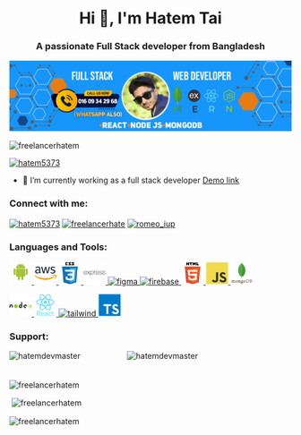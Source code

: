 <h1 align="center">Hi 👋, I'm Hatem Tai</h1>
<h3 align="center">A passionate Full Stack developer from Bangladesh</h3>
<div align="center"> <img src="https://raw.githubusercontent.com/Freelancerhatem/freelancerhatem/main/cover.jpg"> </div>
<p align="left"> <img src="https://komarev.com/ghpvc/?username=freelancerhatem&label=Profile%20views&color=0e75b6&style=flat" alt="freelancerhatem" /> </p>



<p align="left"> <a href="https://twitter.com/hatem5373" target="blank"><img src="https://img.shields.io/twitter/follow/hatem5373?logo=twitter&style=for-the-badge" alt="hatem5373" /></a> </p>

- 🔭 I’m currently working as a full stack developer [Demo link](https://chauni-cafe-and-resturant.web.app/)

<h3 align="left">Connect with me:</h3>
<p align="left">
<a href="https://twitter.com/hatem5373" target="blank"><img align="center" src="https://raw.githubusercontent.com/rahuldkjain/github-profile-readme-generator/master/src/images/icons/Social/twitter.svg" alt="hatem5373" height="30" width="40" /></a>
<a href="https://linkedin.com/in/freelancerhatem" target="blank"><img align="center" src="https://raw.githubusercontent.com/rahuldkjain/github-profile-readme-generator/master/src/images/icons/Social/linked-in-alt.svg" alt="freelancerhate" height="30" width="40" /></a>
<a href="https://instagram.com/delta_grapix" target="blank"><img align="center" src="https://raw.githubusercontent.com/rahuldkjain/github-profile-readme-generator/master/src/images/icons/Social/instagram.svg" alt="romeo_iup" height="30" width="40" /></a>
</p>

<h3 align="left">Languages and Tools:</h3>
<p align="left"> <a href="https://developer.android.com" target="_blank" rel="noreferrer"> <img src="https://raw.githubusercontent.com/devicons/devicon/master/icons/android/android-original-wordmark.svg" alt="android" width="40" height="40"/> </a> <a href="https://aws.amazon.com" target="_blank" rel="noreferrer"> <img src="https://raw.githubusercontent.com/devicons/devicon/master/icons/amazonwebservices/amazonwebservices-original-wordmark.svg" alt="aws" width="40" height="40"/> </a> <a href="https://www.w3schools.com/css/" target="_blank" rel="noreferrer"> <img src="https://raw.githubusercontent.com/devicons/devicon/master/icons/css3/css3-original-wordmark.svg" alt="css3" width="40" height="40"/> </a>
<a href="https://expressjs.com" target="_blank" rel="noreferrer"> <img src="https://raw.githubusercontent.com/devicons/devicon/master/icons/express/express-original-wordmark.svg" alt="express" width="40" height="40"/> </a>
<a href="https://www.figma.com/" target="_blank" rel="noreferrer"> <img src="https://www.vectorlogo.zone/logos/figma/figma-icon.svg" alt="figma" width="40" height="40"/> </a> <a href="https://firebase.google.com/" target="_blank" rel="noreferrer"> <img src="https://www.vectorlogo.zone/logos/firebase/firebase-icon.svg" alt="firebase" width="40" height="40"/> </a> 
<a href="https://www.w3.org/html/" target="_blank" rel="noreferrer"> <img src="https://raw.githubusercontent.com/devicons/devicon/master/icons/html5/html5-original-wordmark.svg" alt="html5" width="40" height="40"/> </a>
<a href="https://developer.mozilla.org/en-US/docs/Web/JavaScript" target="_blank" rel="noreferrer"> <img src="https://raw.githubusercontent.com/devicons/devicon/master/icons/javascript/javascript-original.svg" alt="javascript" width="40" height="40"/> </a> <a href="https://www.mongodb.com/" target="_blank" rel="noreferrer"> <img src="https://raw.githubusercontent.com/devicons/devicon/master/icons/mongodb/mongodb-original-wordmark.svg" alt="mongodb" width="40" height="40"/> </a>

<a href="https://nodejs.org" target="_blank" rel="noreferrer"> <img src="https://raw.githubusercontent.com/devicons/devicon/master/icons/nodejs/nodejs-original-wordmark.svg" alt="nodejs" width="40" height="40"/> </a> <a href="https://reactjs.org/" target="_blank" rel="noreferrer"> <img src="https://raw.githubusercontent.com/devicons/devicon/master/icons/react/react-original-wordmark.svg" alt="react" width="40" height="40"/> </a>  <a href="https://tailwindcss.com/" target="_blank" rel="noreferrer"> <img src="https://www.vectorlogo.zone/logos/tailwindcss/tailwindcss-icon.svg" alt="tailwind" width="40" height="40"/> </a> <a href="https://www.typescriptlang.org/" target="_blank" rel="noreferrer"> <img src="https://raw.githubusercontent.com/devicons/devicon/master/icons/typescript/typescript-original.svg" alt="typescript" width="40" height="40"/> </a> </p>

<h3 align="left">Support:</h3>
<p><a href="https://www.buymeacoffee.com/hatemdevmaster"> <img align="left" src="https://cdn.buymeacoffee.com/buttons/v2/default-yellow.png" height="50" width="210" alt="hatemdevmaster" /></a><a href="https://ko-fi.com/hatemdevmaster"> <img align="left" src="https://cdn.ko-fi.com/cdn/kofi3.png?v=3" height="50" width="210" alt="hatemdevmaster" /></a></p>

<p><img align="center" src="https://github-readme-stats.vercel.app/api/top-langs?username=freelancerhatem&show_icons=true&locale=en&layout=compact" alt="freelancerhatem" /></p>

<p>&nbsp;<img align="center" src="https://github-readme-stats.vercel.app/api?username=freelancerhatem&show_icons=true&locale=en" alt="freelancerhatem" /></p>

<p><img align="center" src="https://github-readme-streak-stats.herokuapp.com/?user=freelancerhatem&" alt="freelancerhatem" /></p>

<!--
**Freelancerhatem/freelancerhatem** is a ✨ _special_ ✨ repository because its `README.md` (this file) appears on your GitHub profile.

Here are some ideas to get you started:

- 🔭 I’m currently working on MERN
- 🌱 I’m currently learning REDUX,TypeScipt Js
- 💬 Ask me about MERN
- 📫 How to reach me: Facebook,Email,WhatsApp
-->
